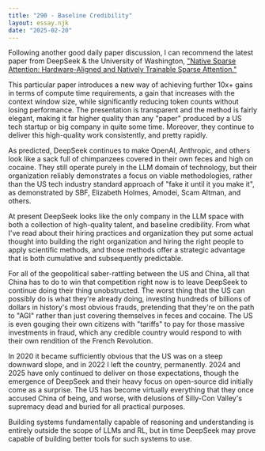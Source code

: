 ```yaml
---
title: "290 - Baseline Credibility"
layout: essay.njk
date: "2025-02-20"
---
```


Following another good daily paper discussion, I can recommend the latest paper from DeepSeek & the University of Washington, ["Native Sparse Attention: Hardware-Aligned and Natively Trainable Sparse Attention."](https://arxiv.org/abs/2502.11089)

This particular paper introduces a new way of achieving further 10x+ gains in terms of compute time requirements, a gain that increases with the context window size, while significantly reducing token counts without losing performance. The presentation is transparent and the method is fairly elegant, making it far higher quality than any "paper" produced by a US tech startup or big company in quite some time. Moreover, they continue to deliver this high-quality work consistently, and pretty rapidly. 

As predicted, DeepSeek continues to make OpenAI, Anthropic, and others look like a sack full of chimpanzees covered in their own feces and high on cocaine. They still operate purely in the LLM domain of technology, but their organization reliably demonstrates a focus on viable methodologies, rather than the US tech industry standard approach of "fake it until it you make it", as demonstrated by SBF, Elizabeth Holmes, Amodei, Scam Altman, and others.

At present DeepSeek looks like the only company in the LLM space with both a collection of high-quality talent, and baseline credibility. From what I've read about their hiring practices and organization they put some actual thought into building the right organization and hiring the right people to apply scientific methods, and those methods offer a strategic advantage that is both cumulative and subsequently predictable. 

For all of the geopolitical saber-rattling between the US and China, all that China has to do to win that competition right now is to leave DeepSeek to continue doing their thing unobstructed. The worst thing that the US can possibly do is what they're already doing, investing hundreds of billions of dollars in history's most obvious frauds, pretending that they're on the path to "AGI" rather than just covering themselves in feces and cocaine. The US is even gouging their own citizens with "tariffs" to pay for those massive investments in fraud, which any credible country would respond to with their own rendition of the French Revolution.

In 2020 it became sufficiently obvious that the US was on a steep downward slope, and in 2022 I left the country, permanently. 2024 and 2025 have only continued to deliver on those expectations, though the emergence of DeepSeek and their heavy focus on open-source did initially come as a surprise. The US has become virtually everything that they once accused China of being, and worse, with delusions of Silly-Con Valley's supremacy dead and buried for all practical purposes.

Building systems fundamentally capable of reasoning and understanding is entirely outside the scope of LLMs and RL, but in time DeepSeek may prove capable of building better tools for such systems to use.